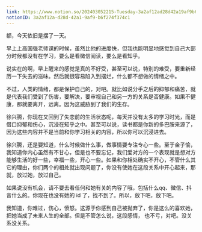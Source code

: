 ```yaml
---
link: https://www.notion.so/202403052215-Tuesday-3a2af12ad28d42a19af9b6f274f374c1
notionID: 3a2af12a-d28d-42a1-9af9-b6f274f374c1
---
```

额，今天依旧是摆了一天。

早上上高国强老师课的时候，虽然比他的进度快，但我也能明显地感觉到自己大部分时候都没有在学习，要么是看微信阅读，要么是看知乎。

说实在的啊，早上醒来的感觉是真的不好受，甚至可以说，特别的难受，要重新经历一下失去的滋味。然后就很容易陷入到摆烂，什么都不想做的情绪之中。

不过，人类的情绪，都是保护自己的，对吧。就比如说分手之后的抑郁和痛苦，就是代表我们受到了伤害，要解决，要审视自己和另一方的关系是否健康。如果不健康，那就要离开，远离。因为这威胁到了我们的生存。

徐兴腾，你现在又回到了失恋前的生活状态呢，每天并没有太多的学习时光，而是借口抑郁和伤心，沉浸在知乎之中。甚至可以说，读书都是你新的多巴胺来源了，因为这些内容并不是当前和你学习相关的内容，所以你可以沉浸进去。

徐兴腾，还是要知道，什么时候做什么事，做事情要专注专心一些。至于金子愉，我知道你内心虽然有不甘心，但是也不要忘记，我们爱对方的一个表现就是想对方能够生活的好一些，幸福一些，开心一些。如果和你相处确实不开心，不管什么其它的理由，你们两个的相处就出现问题了，你没有使她在这段关系中开心起来，那就，放过她，放过自己。

如果说没有机会，请不要去看任何和她有关的内容了哦，包括什么qq、微信、抖音什么的。你现在也没有她的 id 了，找不到了。所以，放下吧，放下吧。

我知道，你难过，伤心，愤怒。这源于你感到自己被抛弃了，你是这么的喜欢她，把她当成了未来人生的全部。但是不管怎么说，这段感情， 也不亏，对吧。没关系没关系。